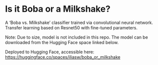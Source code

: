 # Is it Boba or a Milkshake?

A ‘Boba vs. Milkshake’ classifier trained via convolutional neural network. Transfer learning based on Resnet50 with fine-tuned parameters.

Note: Due to size, model is not included in this repo. The model can be downloaded from the Hugging Face space linked below.

Deployed to Hugging Face, accessible here: https://huggingface.co/spaces/iliasw/boba_or_milkshake
